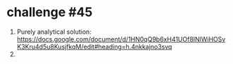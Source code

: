 # challenge #45

1. Purely analytical solution: https://docs.google.com/document/d/1HN0qQ9b6xH41UOf8INlWiHOSvK3Kru4d5u8KusjfkqM/edit#heading=h.4nkkajno3svq
2. 